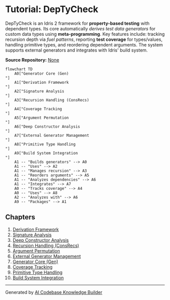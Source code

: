 # Tutorial: DepTyCheck

DepTyCheck is an Idris 2 framework for **property-based testing** with dependent types. 
Its core automatically *derives test data generators* for custom data types using **meta-programming**. 
Key features include: tracking recursion depth via *fuel patterns*, reporting **test coverage** for types/values, 
handling primitive types, and reordering dependent arguments. The system supports external generators 
and integrates with Idris' build system.


**Source Repository:** [None](None)

```mermaid
flowchart TD
    A0["Generator Core (Gen)
"]
    A1["Derivation Framework
"]
    A2["Signature Analysis
"]
    A3["Recursion Handling (ConsRecs)
"]
    A4["Coverage Tracking
"]
    A5["Argument Permutation
"]
    A6["Deep Constructor Analysis
"]
    A7["External Generator Management
"]
    A8["Primitive Type Handling
"]
    A9["Build System Integration
"]
    A1 -- "Builds generators" --> A0
    A1 -- "Uses" --> A2
    A1 -- "Manages recursion" --> A3
    A1 -- "Reorders arguments" --> A5
    A1 -- "Analyzes dependencies" --> A6
    A1 -- "Integrates" --> A7
    A0 -- "Tracks coverage" --> A4
    A0 -- "Uses" --> A8
    A2 -- "Analyzes with" --> A6
    A9 -- "Packages" --> A1
```

## Chapters

1. [Derivation Framework
](01_derivation_framework_.md)
2. [Signature Analysis
](02_signature_analysis_.md)
3. [Deep Constructor Analysis
](03_deep_constructor_analysis_.md)
4. [Recursion Handling (ConsRecs)
](04_recursion_handling__consrecs__.md)
5. [Argument Permutation
](05_argument_permutation_.md)
6. [External Generator Management
](06_external_generator_management_.md)
7. [Generator Core (Gen)
](07_generator_core__gen__.md)
8. [Coverage Tracking
](08_coverage_tracking_.md)
9. [Primitive Type Handling
](09_primitive_type_handling_.md)
10. [Build System Integration
](10_build_system_integration_.md)


---

Generated by [AI Codebase Knowledge Builder](https://github.com/The-Pocket/Tutorial-Codebase-Knowledge)